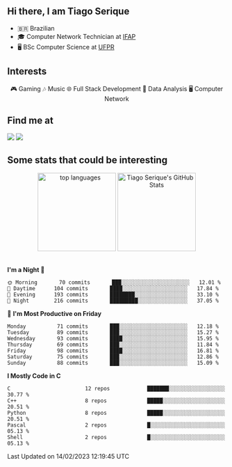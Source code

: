 
<h2> Hi there, I am Tiago Serique</h2>

<div>
	<ul>
		<li>🇧🇷 Brazilian</li>
		<li>🎓 Computer Network Technician at <a href="https://www.ifap.edu.br/">IFAP</a></li>
		<li>🖥️ BSc Computer Science at <a href="https://www.ufpr.br/portalufpr/">UFPR</a></li>
	</ul>
</div>


<h2>Interests</h2>

<div align="center">
	🎮 Gaming 🎶 Music 🌐 Full Stack Development 🎲 Data Analysis 🖥️ Computer Network
</div>

<h2>Find me at</h2>

<div>
	<a href="https://www.linkedin.com/in/tiago-serique"><img src="https://img.shields.io/badge/LinkedIn-0077B5?style=for-the-badge&logo=linkedin&logoColor=white"></a>
	<a href="https://www.instagram.com/tiago.serique/"><img src="https://img.shields.io/badge/Instagram-E4405F?style=for-the-badge&logo=instagram&logoColor=white"></a>
</div>

<h2>Some stats that could be interesting</h2>

<div align="center">
	<img height="180em" src="https://tiagoserique.vercel.app/api/top-langs/?layout=compact&theme=tokyonight&username=tiagoserique&langs_count=10&hide=makefile&exclude_repo=vim-mods" alt="top languages">
	<img height="180em" src="https://tiagoserique.vercel.app/api?username=tiagoserique&count_private=true&show_icons=true&theme=tokyonight&include_all_commits=true" alt="Tiago Serique's GitHub Stats">
</div> 

<br>

<!--START_SECTION:waka-->
**I'm a Night 🦉** 

```text
🌞 Morning       70 commits       ███░░░░░░░░░░░░░░░░░░░░░░   12.01 % 
🌆 Daytime      104 commits       ████░░░░░░░░░░░░░░░░░░░░░   17.84 % 
🌃 Evening      193 commits       ████████░░░░░░░░░░░░░░░░░   33.10 % 
🌙 Night        216 commits       █████████░░░░░░░░░░░░░░░░   37.05 % 

```
📅 **I'm Most Productive on Friday** 

```text
Monday          71 commits       ███░░░░░░░░░░░░░░░░░░░░░░   12.18 % 
Tuesday         89 commits       ███░░░░░░░░░░░░░░░░░░░░░░   15.27 % 
Wednesday       93 commits       ████░░░░░░░░░░░░░░░░░░░░░   15.95 % 
Thursday        69 commits       ███░░░░░░░░░░░░░░░░░░░░░░   11.84 % 
Friday          98 commits       ████░░░░░░░░░░░░░░░░░░░░░   16.81 % 
Saturday        75 commits       ███░░░░░░░░░░░░░░░░░░░░░░   12.86 % 
Sunday          88 commits       ███░░░░░░░░░░░░░░░░░░░░░░   15.09 % 

```


**I Mostly Code in C** 

```text
C                        12 repos            ███████░░░░░░░░░░░░░░░░░░   30.77 % 
C++                      8 repos             █████░░░░░░░░░░░░░░░░░░░░   20.51 % 
Python                   8 repos             █████░░░░░░░░░░░░░░░░░░░░   20.51 % 
Pascal                   2 repos             █░░░░░░░░░░░░░░░░░░░░░░░░   05.13 % 
Shell                    2 repos             █░░░░░░░░░░░░░░░░░░░░░░░░   05.13 % 

```



 Last Updated on 14/02/2023 12:19:45 UTC
<!--END_SECTION:waka-->
